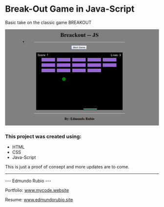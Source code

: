 
# Break-Out Game in Java-Script

Basic take on the classic game BREAKOUT


![Screen Shoot](sc2.png)


### This project was created using:

- HTML
- CSS
- Java-Script

This is just a proof of consept and more updates are to come.

----

   ---  Edmundo Rubio  ---

Portfolio: www.mycode.website

Resume: www.edmundorubio.site
